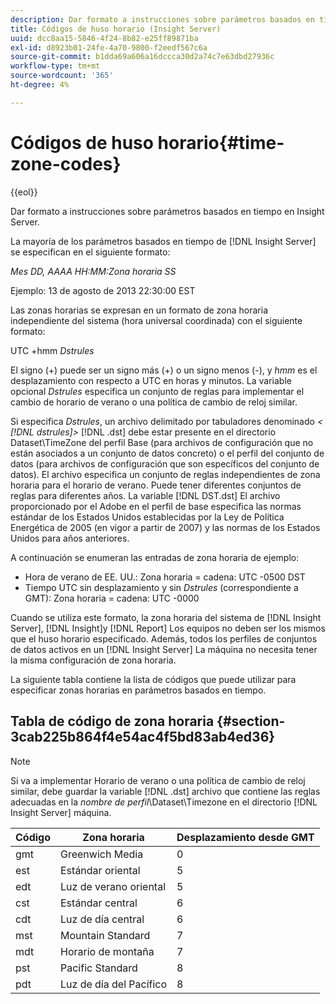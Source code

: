 ```yaml
---
description: Dar formato a instrucciones sobre parámetros basados en tiempo en Insight Server.
title: Códigos de huso horario (Insight Server)
uuid: dcc8aa15-5846-4f24-8b82-e25ff89871ba
exl-id: d8923b01-24fe-4a70-9800-f2eedf567c6a
source-git-commit: b1dda69a606a16dccca30d2a74c7e63dbd27936c
workflow-type: tm+mt
source-wordcount: '365'
ht-degree: 4%

---
```


# Códigos de huso horario{#time-zone-codes}

{{eol}}

Dar formato a instrucciones sobre parámetros basados en tiempo en Insight Server.

La mayoría de los parámetros basados en tiempo de [!DNL Insight Server] se especifican en el siguiente formato:

*Mes DD, AAAA HH:MM:Zona horaria SS*

Ejemplo: 13 de agosto de 2013 22:30:00 EST

Las zonas horarias se expresan en un formato de zona horaria independiente del sistema (hora universal coordinada) con el siguiente formato:

UTC +hmm *Dstrules*

El signo (+) puede ser un signo más (+) o un signo menos (-), y *hmm* es el desplazamiento con respecto a UTC en horas y minutos. La variable opcional *Dstrules* especifica un conjunto de reglas para implementar el cambio de horario de verano o una política de cambio de reloj similar.

Si especifica *Dstrules*, un archivo delimitado por tabuladores denominado *&lt; [!DNL dstrules]>* [!DNL .dst] debe estar presente en el directorio Dataset\TimeZone del perfil Base (para archivos de configuración que no están asociados a un conjunto de datos concreto) o el perfil del conjunto de datos (para archivos de configuración que son específicos del conjunto de datos). El archivo especifica un conjunto de reglas independientes de zona horaria para el horario de verano. Puede tener diferentes conjuntos de reglas para diferentes años. La variable [!DNL DST.dst] El archivo proporcionado por el Adobe en el perfil de base especifica las normas estándar de los Estados Unidos establecidas por la Ley de Política Energética de 2005 (en vigor a partir de 2007) y las normas de los Estados Unidos para años anteriores.

A continuación se enumeran las entradas de zona horaria de ejemplo:

* Hora de verano de EE. UU.: Zona horaria = cadena: UTC -0500 DST
* Tiempo UTC sin desplazamiento y sin *Dstrules* (correspondiente a GMT): Zona horaria = cadena: UTC -0000

Cuando se utiliza este formato, la zona horaria del sistema de [!DNL Insight Server], [!DNL Insight]y [!DNL Report] Los equipos no deben ser los mismos que el huso horario especificado. Además, todos los perfiles de conjuntos de datos activos en un [!DNL Insight Server] La máquina no necesita tener la misma configuración de zona horaria.

La siguiente tabla contiene la lista de códigos que puede utilizar para especificar zonas horarias en parámetros basados en tiempo.

## Tabla de código de zona horaria {#section-3cab225b864f4e54ac4f5bd83ab4ed36}

>[!NOTE]
>
>Si va a implementar Horario de verano o una política de cambio de reloj similar, debe guardar la variable [!DNL .dst] archivo que contiene las reglas adecuadas en la *nombre de perfil*\Dataset\Timezone en el directorio [!DNL Insight Server] máquina.

| Código | Zona horaria | Desplazamiento desde GMT |
|---|---|---|
| gmt | Greenwich Media | 0 |
| est | Estándar oriental | 5 |
| edt | Luz de verano oriental | 5 |
| cst | Estándar central | 6 |
| cdt | Luz de día central | 6 |
| mst | Mountain Standard | 7 |
| mdt | Horario de montaña | 7 |
| pst | Pacific Standard | 8 |
| pdt | Luz de día del Pacífico | 8 |
